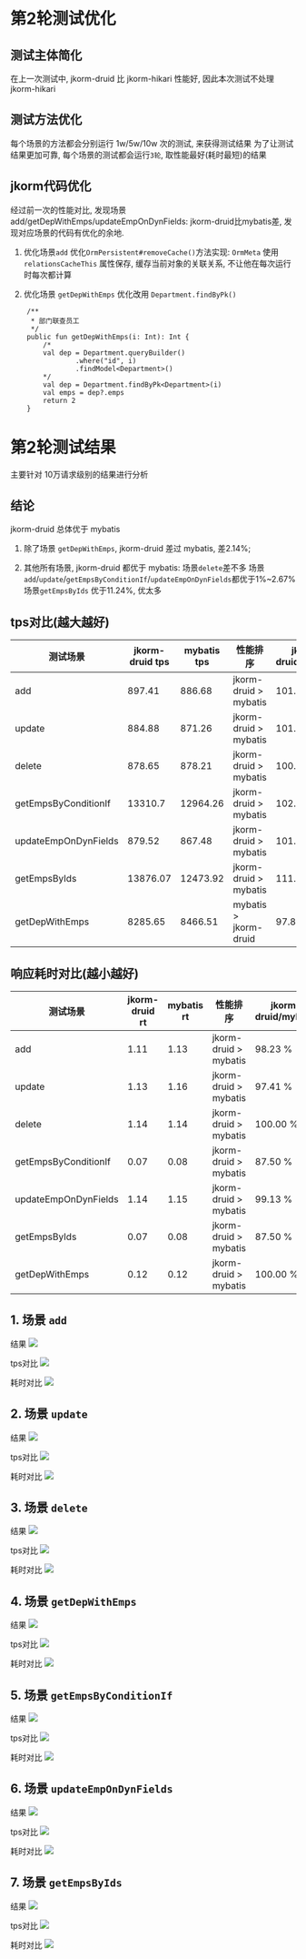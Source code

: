 # 第2轮测试优化

## 测试主体简化
在上一次测试中, jkorm-druid 比 jkorm-hikari 性能好, 因此本次测试不处理 jkorm-hikari 

## 测试方法优化
每个场景的方法都会分别运行 1w/5w/10w 次的测试, 来获得测试结果
为了让测试结果更加可靠, 每个场景的测试都会运行`3轮`, 取性能最好(耗时最短)的结果

## jkorm代码优化
经过前一次的性能对比, 发现场景 add/getDepWithEmps/updateEmpOnDynFields: jkorm-druid比mybatis差, 发现对应场景的代码有优化的余地.

1. 优化场景`add`
优化`OrmPersistent#removeCache()`方法实现:
`OrmMeta` 使用 `relationsCacheThis` 属性保存, 缓存当前对象的关联关系, 不让他在每次运行时每次都计算

2. 优化场景 `getDepWithEmps` 
优化改用 `Department.findByPk()`
```
    /**
     * 部门联查员工
     */
    public fun getDepWithEmps(i: Int): Int {
        /*
        val dep = Department.queryBuilder()
                .where("id", i)
                .findModel<Department>()
        */
        val dep = Department.findByPk<Department>(i)
        val emps = dep?.emps
        return 2
    }
```

# 第2轮测试结果
主要针对 10万请求级别的结果进行分析

## 结论
jkorm-druid 总体优于 mybatis

1. 除了场景 `getDepWithEmps`, jkorm-druid 差过 mybatis, 差2.14%;

2. 其他所有场景, jkorm-druid 都优于 mybatis:
场景`delete`差不多
场景`add`/`update`/`getEmpsByConditionIf`/`updateEmpOnDynFields`都优于1%~2.67%
场景`getEmpsByIds` 优于11.24%, 优太多

## tps对比(越大越好)
| 测试场景 | jkorm-druid tps | mybatis tps  | 性能排序 | jkorm-druid/mybatis |  最优 |
|--------|-----------|---------|--------------|--------------|--------------|
| add | 897.41 | 886.68 | jkorm-druid > mybatis| 101.21 %  | jkorm-druid|
| update | 884.88 | 871.26 | jkorm-druid > mybatis| 101.56 %  | jkorm-druid|
| delete | 878.65 | 878.21 | jkorm-druid > mybatis| 100.05 %  | jkorm-druid|
| getEmpsByConditionIf | 13310.7 | 12964.26 | jkorm-druid > mybatis| 102.67 %  | jkorm-druid|
| updateEmpOnDynFields | 879.52 | 867.48 | jkorm-druid > mybatis| 101.39 %  | jkorm-druid|
| getEmpsByIds | 13876.07 | 12473.92 | jkorm-druid > mybatis| 111.24 %  | jkorm-druid|
| getDepWithEmps | 8285.65 | 8466.51 | mybatis > jkorm-druid| 97.86 %  | mybatis|


## 响应耗时对比(越小越好)
| 测试场景 | jkorm-druid rt | mybatis rt  | 性能排序 | jkorm-druid/mybatis |  最优 |
|--------|-----------|---------|--------------|--------------|--------------|
| add | 1.11 | 1.13 | jkorm-druid > mybatis| 98.23 %  | jkorm-druid|
| update | 1.13 | 1.16 | jkorm-druid > mybatis| 97.41 %  | jkorm-druid|
| delete | 1.14 | 1.14 | jkorm-druid > mybatis| 100.00 %  | jkorm-druid|
| getEmpsByConditionIf | 0.07 | 0.08 | jkorm-druid > mybatis| 87.50 %  | jkorm-druid|
| updateEmpOnDynFields | 1.14 | 1.15 | jkorm-druid > mybatis| 99.13 %  | jkorm-druid|
| getEmpsByIds | 0.07 | 0.08 | jkorm-druid > mybatis| 87.50 %  | jkorm-druid|
| getDepWithEmps | 0.12 | 0.12 | jkorm-druid > mybatis| 100.00 %  | jkorm-druid|

## 1. 场景 `add`
结果
![](img/60790aecb5bb9.png)

tps对比
![](img/60790b7c3038a.png)

耗时对比
![](img/60790b872267e.png)

## 2. 场景 `update`
结果
![](img/60790afe9f191.png)

tps对比
![](img/60790b9b83cda.png)

耗时对比
![](img/60790bacc9dea.png)

## 3. 场景 `delete`
结果
![](img/60790b10b2c28.png)

tps对比
![](img/60790bcd07362.png)

耗时对比
![](img/60790bd9eb306.png)

## 4. 场景 `getDepWithEmps`
结果
![](img/60790b1f350e7.png)

tps对比
![](img/60790beb40d0a.png)

耗时对比
![](img/60790bf79b7e2.png)

## 5. 场景 `getEmpsByConditionIf`
结果
![](img/60790b3076858.png)

tps对比
![](img/60790c102c4d0.png)

耗时对比
![](img/60790c2509043.png)

## 6. 场景 `updateEmpOnDynFields`
结果
![](img/60790b466ae99.png)

tps对比
![](img/60790c449efb9.png)

耗时对比
![](img/60790c4e87cf8.png)

## 7. 场景 `getEmpsByIds`
结果
![](img/60790b5ad0bb4.png)

tps对比
![](img/60790c5f75e94.png)

耗时对比
![](img/60790c6f11687.png)

